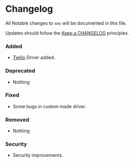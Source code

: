 # Changelog

All Notable changes to `sms` will be documented in this file.

Updates should follow the [Keep a CHANGELOG](http://keepachangelog.com/) principles.


### Added
- [Twilio](https://www.twilio.com) Driver added.

### Deprecated
- Nothing

### Fixed
- Some bugs in custom made driver.

### Removed
- Nothing

### Security
- Security improvements.
